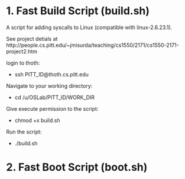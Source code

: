 # 1. Fast Build Script (build.sh)
<p>A script for adding syscalls to Linux (compatible with linux-2.6.23.1).</p>
<p>See project detials at http://people.cs.pitt.edu/~jmisurda/teaching/cs1550/2171/cs1550-2171-project2.htm</p>
<p>login to thoth:</p>
<ul>
  <li>ssh PITT_ID@thoth.cs.pitt.edu</li>
</ul>
<p>Navigate to your working directory:</p>
<ul>
  <li> cd /u/OSLab/PITT_ID/WORK_DIR</li>
</ul>
<p>Give execute permission to the script:</p>
<ul>
  <li> chmod +x build.sh</li>
</ul>
<p>Run the script:</p>
<ul>
  <li> ./build.sh</li>
</ul>



# 2. Fast Boot Script (boot.sh)
